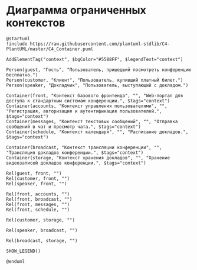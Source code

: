 # Диаграмма ограниченных контекстов
<!-- В качестве контекста может выступать:
Логическое приложение (ИТ-система, Software System) - логический агрегированный программный компонент, автоматизирующий сервисы какой-либо компетенции(-ий) (capability) в данном продукте.
Packaged Business Capability (PBC) - особый тип логического программного компонента (ИТ-системы), автоматизирующий сервисы отдельной компетенции(-ий) (capability) для многократного использования при создании других продуктов.
Подробнее: https://confluence.mts.ru/pages/viewpage.action?pageId=518200648
-->
```plantuml
@startuml
!include https://raw.githubusercontent.com/plantuml-stdlib/C4-PlantUML/master/C4_Container.puml

AddElementTag("context", $bgColor="#5588FF", $legendText="context")

Person(guest, "Гость", "Пользователь, пришедший посмотреть конференцию бесплатно.")
Person(customer, "Клиент", "Пользователь, купивший платный билет.")
Person(speaker, "Докладчик", "Пользователь, выступающий с докладом.")

Container(front, "Контекст базового фронтенда", "", "Web-портал для доступа к стандартным системам конференции.", $tags="context")
Container(accounts, "Контекст управления пользователями", "", "Регистрация, авторизация и аутентификация пользователей.", $tags="context")
Container(messages, "Контекст текстовых сообщений", "", "Отправка сообщений в чат и просмотр чата.", $tags="context")
Container(schedule, "Контекст календаря", "", "Расписание докладов.", $tags="context")

Container(broadcast, "Контекст трансляции конференции", "", "Трансляция докладов конференции.", $tags="context")
Container(storage, "Контекст хранения докладов", "", "Хранение видеозаписей докладов конференции.", $tags="context")

Rel(guest, front, "")
Rel(customer, front, "")
Rel(speaker, front, "")

Rel(front, accounts, "")
Rel(front, broadcast, "")
Rel(front, messages, "")
Rel(front, schedule, "")

Rel(customer, storage, "")

Rel(speaker, broadcast, "")

Rel(broadcast, storage, "")

SHOW_LEGEND()

@enduml
```
